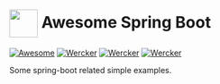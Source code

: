 # <img src="http://stormpath.com/wp-content/uploads/2016/05/spring-boot-logo.jpg" width="50" align="absmiddle"/> Awesome Spring Boot 

[![Awesome](https://cdn.rawgit.com/sindresorhus/awesome/d7305f38d29fed78fa85652e3a63e154dd8e8829/media/badge.svg)](https://github.com/sindresorhus/awesome)
[![Wercker](https://img.shields.io/badge/spring--boot-1.5.6.RELEASE-brightgreen.svg)]()
[![Wercker](https://img.shields.io/badge/java-8-brightgreen.svg)]()
[![Wercker](https://img.shields.io/badge/gradle-3.5.1-brightgreen.svg)]()

Some spring-boot related simple examples.